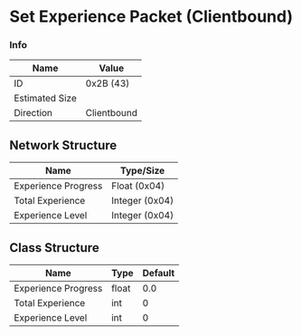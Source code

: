 # Set Experience Packet (Clientbound)

### Info
| Name           | Value       |
|----------------|-------------|
| ID             | 0x2B (43)   |
| Estimated Size |             |
| Direction      | Clientbound |

## Network Structure
| Name                | Type/Size            |
|---------------------|----------------------|
| Experience Progress | Float (0x04)         |
| Total Experience    | Integer (0x04)       |
| Experience Level    | Integer (0x04)       |

## Class Structure
| Name                | Type     | Default  |
|---------------------|----------|----------|
| Experience Progress | float    | 0.0      |
| Total Experience    | int      | 0        |
| Experience Level    | int      | 0        |